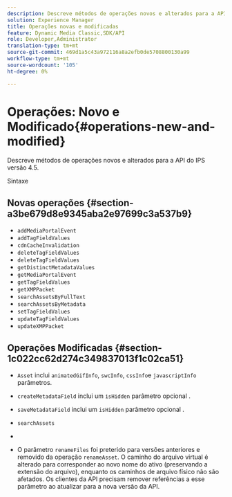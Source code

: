 ```yaml
---
description: Descreve métodos de operações novos e alterados para a API do IPS versão 4.5.
solution: Experience Manager
title: Operações novas e modificadas
feature: Dynamic Media Classic,SDK/API
role: Developer,Administrator
translation-type: tm+mt
source-git-commit: 469d1a5c43a972116a8a2efb0de5708800130a99
workflow-type: tm+mt
source-wordcount: '105'
ht-degree: 0%

---
```



# Operações: Novo e Modificado{#operations-new-and-modified}

Descreve métodos de operações novos e alterados para a API do IPS versão 4.5.

Sintaxe

## Novas operações {#section-a3be679d8e9345aba2e97699c3a537b9}

* `addMediaPortalEvent`
* `addTagFieldValues`
* `cdnCacheInvalidation`
* `deleteTagFieldValues`
* `deleteTagFieldValues`
* `getDistinctMetadataValues`
* `getMediaPortalEvent`
* `getTagFieldValues`
* `getXMPPacket`
* `searchAssetsByFullText`
* `searchAssetsByMetadata`
* `setTagFieldValues`
* `updateTagFieldValues`
* `updateXMPPacket`

## Operações Modificadas {#section-1c022cc62d274c349837013f1c02ca51}

* `Asset` inclui  `animatedGifInfo`,  `swcInfo`,  `cssInfo`e  `javascriptInfo` parâmetros.

* `createMetadataField` inclui um  `isHidden` parâmetro opcional .

* `saveMetadataField` inclui um  `isHidden` parâmetro opcional .

* `searchAssets`
* 
* O parâmetro `renameFiles` foi preterido para versões anteriores e removido da operação `renameAsset`. O caminho do arquivo virtual é alterado para corresponder ao novo nome do ativo (preservando a extensão do arquivo), enquanto os caminhos de arquivo físico não são afetados. Os clientes da API precisam remover referências a esse parâmetro ao atualizar para a nova versão da API.

